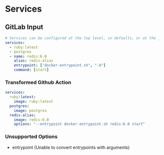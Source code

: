 # Services

## GitLab Input

```yaml
# Services can be configured at the top level, in defaults, or at the job level
services:
  - ruby:latest
  - postgres
  - name: redis:6.0
    alias: redis-alias
    entrypoint: ["docker-entrypoint.sh", "-b"]
    command: [start]
```

### Transformed Github Action

```yaml
services:
  ruby:latest:
    image: ruby:latest
  postgres:
    image: postgres
  redis-alias:
    image: redis:6.0
    options: "--entrypoint docker-entrypoint.sh redis:6.0 start"
```

### Unsupported Options

- entrypoint (Unable to convert entrypoints with arguments)
